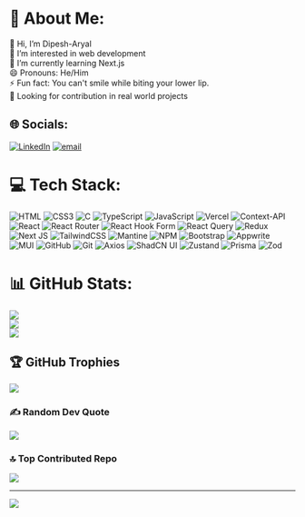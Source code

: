 # 💫 About Me:
👋 Hi, I’m Dipesh-Aryal<br>👀 I’m interested in web development<br>🌱 I’m currently learning Next.js<br>😄 Pronouns: He/Him<br>⚡ Fun fact: You can't smile while biting your lower lip.<br>💫 Looking for contribution in real world projects


## 🌐 Socials:
[![LinkedIn](https://img.shields.io/badge/LinkedIn-%230077B5.svg?logo=linkedin&logoColor=white)](https://www.linkedin.com/in/dipesh-aryal-612536272/) [![email](https://img.shields.io/badge/Email-D14836?logo=gmail&logoColor=white)](mailto:aryaldipesh404@gmail.com) 

# 💻 Tech Stack:
![HTML](https://img.shields.io/badge/html-000?logo=html5&logoColor=white&style=for-the-badge)
![CSS3](https://img.shields.io/badge/css3-%231572B6.svg?style=for-the-badge&logo=css3&logoColor=white) ![C](https://img.shields.io/badge/c-%2300599C.svg?style=for-the-badge&logo=c&logoColor=white) ![TypeScript](https://img.shields.io/badge/typescript-%23007ACC.svg?style=for-the-badge&logo=typescript&logoColor=white) ![JavaScript](https://img.shields.io/badge/javascript-%23323330.svg?style=for-the-badge&logo=javascript&logoColor=%23F7DF1E) ![Vercel](https://img.shields.io/badge/vercel-%23000000.svg?style=for-the-badge&logo=vercel&logoColor=white) ![Context-API](https://img.shields.io/badge/Context--Api-000000?style=for-the-badge&logo=react) ![React](https://img.shields.io/badge/react-%2320232a.svg?style=for-the-badge&logo=react&logoColor=%2361DAFB) ![React Router](https://img.shields.io/badge/React_Router-CA4245?style=for-the-badge&logo=react-router&logoColor=white) ![React Hook Form](https://img.shields.io/badge/React%20Hook%20Form-%23EC5990.svg?style=for-the-badge&logo=reacthookform&logoColor=white) ![React Query](https://img.shields.io/badge/-React%20Query-FF4154?style=for-the-badge&logo=react%20query&logoColor=white) ![Redux](https://img.shields.io/badge/redux-%23593d88.svg?style=for-the-badge&logo=redux&logoColor=white) ![Next JS](https://img.shields.io/badge/Next-black?style=for-the-badge&logo=next.js&logoColor=white) ![TailwindCSS](https://img.shields.io/badge/tailwindcss-%2338B2AC.svg?style=for-the-badge&logo=tailwind-css&logoColor=white) ![Mantine](https://img.shields.io/badge/Mantine-ffffff?style=for-the-badge&logo=Mantine&logoColor=339af0) ![NPM](https://img.shields.io/badge/NPM-%23CB3837.svg?style=for-the-badge&logo=npm&logoColor=white) ![Bootstrap](https://img.shields.io/badge/bootstrap-%238511FA.svg?style=for-the-badge&logo=bootstrap&logoColor=white) ![Appwrite](https://img.shields.io/badge/Appwrite-%23FD366E.svg?style=for-the-badge&logo=appwrite&logoColor=white) ![MUI](https://img.shields.io/badge/MUI-%230081CB.svg?style=for-the-badge&logo=mui&logoColor=white)  ![GitHub](https://img.shields.io/badge/github-%23121011.svg?style=for-the-badge&logo=github&logoColor=white) ![Git](https://img.shields.io/badge/git-%23F05033.svg?style=for-the-badge&logo=git&logoColor=white)
![Axios](https://img.shields.io/badge/axios.js-854195?logo=axios&logoColor=5A29E4&style=for-the-badge)
![ShadCN UI](https://img.shields.io/badge/shadcn%2Fui-000?logo=shadcnui&logoColor=fff&style=for-the-badge)
![Zustand](https://img.shields.io/badge/zustand-000?logo=zustand&logoColor=white&style=for-the-badge)
![Prisma](https://img.shields.io/badge/prisma-2D3748?logo=prisma&logoColor=white&style=for-the-badge)
![Zod](https://img.shields.io/badge/zod-3c2f4e?logo=zod&logoColor=ffffff&style=for-the-badge)



# 📊 GitHub Stats:
![](https://github-readme-stats.vercel.app/api?username=ace-aryal&theme=dark&hide_border=true&include_all_commits=true&count_private=true)<br/>
![](https://nirzak-streak-stats.vercel.app/?user=ace-aryal&theme=dark&hide_border=true)<br/>
![](https://github-readme-stats.vercel.app/api/top-langs/?username=ace-aryal&theme=dark&hide_border=true&include_all_commits=true&count_private=true&layout=compact)

## 🏆 GitHub Trophies
![](https://github-profile-trophy.vercel.app/?username=ace-aryal&theme=dark&no-frame=true&no-bg=true&margin-w=4)

### ✍️ Random Dev Quote
![](https://quotes-github-readme.vercel.app/api?type=horizontal&theme=radical)

### 🔝 Top Contributed Repo
![](https://github-contributor-stats.vercel.app/api?username=ace-aryal&limit=5&theme=dark&combine_all_yearly_contributions=true)

---
[![](https://visitcount.itsvg.in/api?id=ace-aryal&icon=0&color=0)](https://visitcount.itsvg.in)

<!-- Proudly created with GPRM ( https://gprm.itsvg.in ) -->
